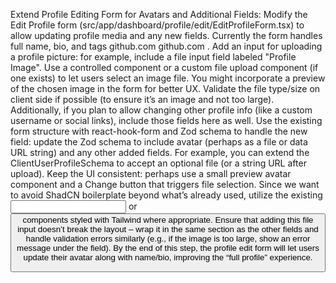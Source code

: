 Extend Profile Editing Form for Avatars and Additional Fields: Modify the Edit Profile form (src/app/dashboard/profile/edit/EditProfileForm.tsx) to allow updating profile media and any new fields. Currently the form handles full name, bio, and tags
github.com
github.com
. Add an input for uploading a profile picture: for example, include a file input field labeled "Profile Image". Use a controlled component or a custom file upload component (if one exists) to let users select an image file. You might incorporate a preview of the chosen image in the form for better UX. Validate the file type/size on client side if possible (to ensure it’s an image and not too large). Additionally, if you plan to allow changing other profile info (like a custom username or social links), include those fields here as well. Use the existing form structure with react-hook-form and Zod schema to handle the new field: update the Zod schema to include avatar (perhaps as a file or data URL string) and any other added fields. For example, you can extend the ClientUserProfileSchema to accept an optional file (or a string URL after upload). Keep the UI consistent: perhaps use a small preview avatar component and a Change button that triggers file selection. Since we want to avoid ShadCN boilerplate beyond what’s already used, utilize the existing <Input> or <Button> components styled with Tailwind where appropriate. Ensure that adding this file input doesn’t break the layout – wrap it in the same <CardContent> section as the other fields and handle validation errors similarly (e.g., if the image is too large, show an error message under the field). By the end of this step, the profile edit form will let users update their avatar along with name/bio, improving the “full profile” experience.
